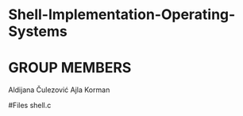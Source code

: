 # Shell-Implementation-Operating-Systems
# GROUP MEMBERS

Aldijana Čulezović
Ajla Korman

#Files
shell.c



